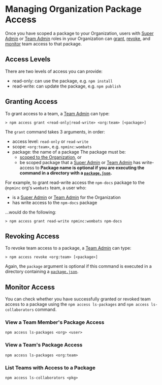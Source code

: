 <!--
title: 07 - Package Access
featured: true
-->

# Managing Organization Package Access

Once you have scoped a package to your Organization, users with 
[Super Admin] or [Team Admin] roles in your Organization can
[grant][1], [revoke][2], and [monitor][3] team access to that
package.

## Access Levels 

There are two levels of access you can provide:
- read-only: can use the package, e.g. `npm install`
- read-write: can update the package, e.g. `npm publish`

## Granting Access

To grant access to a team, a [Team Admin] can type:
 
```
> npm access grant <read-only|read-write> <org:team> [<package>]
```

The `grant` command takes 3 arguments, in order:
  - access level: `read-only` or `read-write`
  - scope: `<org:team>`, e.g. `npminc:wombats`
  - package: the name of a package
    The package must be:
      - [scoped to the Organization][5], or
      - be scoped package that a [Super Admin] or [Team Admin] has
        write-access to
    **Package name is optional if you are executing the command in a
    directory with a [`package.json`].**


For example, to  grant read-write access the `npm-docs` package to
the `@npminc` org's `wombats` team, a user who:
  - is a [Super Admin] or [Team Admin] for the Organization
  - has write access to the `npm-docs` package

...would do the following:

```
> npm access grant read-write npminc:wombats npm-docs
```

## Revoking Access

To revoke team access to a package, a [Team Admin] can type:

```
> npm access revoke <org:team> [<package>]
```

Again, the `package` argument is optional if this command is
executed in a directory containing a [`package.json`].

## Monitor Access

You can check whether you have successfully granted or revoked
team access to a package using the `npm access ls-packages` and
`npm access ls-collaborators` command.

### View a Team Member's Package Access
```
npm access ls-packages <org> <user>
```

### View a Team's Package Access
```
npm access ls-packages <org:team>
```

### List Teams with Access to a Package
```
npm access ls-collaborators <pkg>
```

[Team Admin]: /orgs/roles#team-admin
[Super Admin]: /orgs/roles#super-admin
[1]: #granting-access
[2]: #revoking-access
[3]: #monitor-access
[4]: /orgs/setup#organization-dashboard
[5]: /orgs/scoping-packages
[`npm access`]: /cli/npm-access
[`package.json`]: /files/package.json
